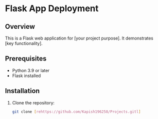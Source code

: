 # Flask App Deployment

## Overview
This is a Flask web application for [your project purpose]. It demonstrates [key functionality].

## Prerequisites
- Python 3.9 or later
- Flask installed

## Installation
1. Clone the repository:
   ```bash
   git clone [rehttps://github.com/Kapish196258/Projects.gitl]
